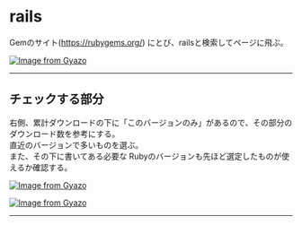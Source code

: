 # rails 
Gemのサイト(https://rubygems.org/) にとび、railsと検索してページに飛ぶ。

[![Image from Gyazo](https://i.gyazo.com/be9c7ded5e64a74515b853faebf880db.png)](https://gyazo.com/be9c7ded5e64a74515b853faebf880db)
***

## チェックする部分
右側、累計ダウンロードの下に「このバージョンのみ」があるので、その部分のダウンロード数を参考にする。  
直近のバージョンで多いものを選ぶ。  
また、その下に書いてある必要な Rubyのバージョンも先ほど選定したものが使えるか確認する。

[![Image from Gyazo](https://i.gyazo.com/37588fdfc420b290a112365bb299efdb.png)](https://gyazo.com/37588fdfc420b290a112365bb299efdb)

[![Image from Gyazo](https://i.gyazo.com/3cb3546c11c24ccf252b78122d2e2c40.png)](https://gyazo.com/3cb3546c11c24ccf252b78122d2e2c40)
***

